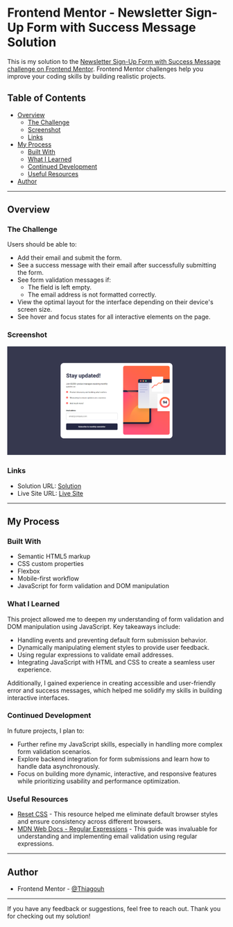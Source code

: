 # Frontend Mentor - Newsletter Sign-Up Form with Success Message Solution

This is my solution to the [Newsletter Sign-Up Form with Success Message challenge on Frontend Mentor](https://www.frontendmentor.io/challenges/newsletter-signup-form-with-success-message-3FC1AZbNrv). Frontend Mentor challenges help you improve your coding skills by building realistic projects.

## Table of Contents

- [Overview](#overview)
  - [The Challenge](#the-challenge)
  - [Screenshot](#screenshot)
  - [Links](#links)
- [My Process](#my-process)
  - [Built With](#built-with)
  - [What I Learned](#what-i-learned)
  - [Continued Development](#continued-development)
  - [Useful Resources](#useful-resources)
- [Author](#author)

---

## Overview

### The Challenge

Users should be able to:

- Add their email and submit the form.
- See a success message with their email after successfully submitting the form.
- See form validation messages if:
  - The field is left empty.
  - The email address is not formatted correctly.
- View the optimal layout for the interface depending on their device's screen size.
- See hover and focus states for all interactive elements on the page.

### Screenshot

![Solution Screenshot (in desktop)](image.png)

### Links

- Solution URL: [Solution](https://github.com/Thiagouh/newsletterSignup-project)
- Live Site URL: [Live Site](https://thiagouh.github.io/newsletterSignup-project)

---

## My Process

### Built With

- Semantic HTML5 markup
- CSS custom properties
- Flexbox
- Mobile-first workflow
- JavaScript for form validation and DOM manipulation

### What I Learned

This project allowed me to deepen my understanding of form validation and DOM manipulation using JavaScript. Key takeaways include:

- Handling events and preventing default form submission behavior.
- Dynamically manipulating element styles to provide user feedback.
- Using regular expressions to validate email addresses.
- Integrating JavaScript with HTML and CSS to create a seamless user experience.

Additionally, I gained experience in creating accessible and user-friendly error and success messages, which helped me solidify my skills in building interactive interfaces.

### Continued Development

In future projects, I plan to:

- Further refine my JavaScript skills, especially in handling more complex form validation scenarios.
- Explore backend integration for form submissions and learn how to handle data asynchronously.
- Focus on building more dynamic, interactive, and responsive features while prioritizing usability and performance optimization.

### Useful Resources

- [Reset CSS](https://meyerweb.com/eric/tools/css/reset/) - This resource helped me eliminate default browser styles and ensure consistency across different browsers.
- [MDN Web Docs - Regular Expressions](https://developer.mozilla.org/en-US/docs/Web/JavaScript/Guide/Regular_Expressions) - This guide was invaluable for understanding and implementing email validation using regular expressions.

---

## Author

- Frontend Mentor - [@Thiagouh](https://www.frontendmentor.io/profile/Thiagouh)

---

If you have any feedback or suggestions, feel free to reach out. Thank you for checking out my solution!
